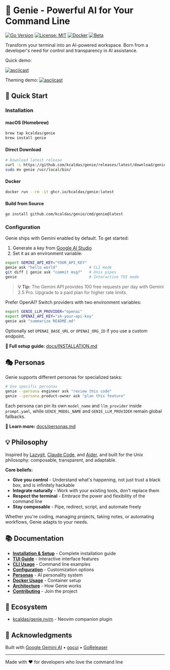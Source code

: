 # 🧞 Genie - Powerful AI for Your Command Line

[![Go Version](https://img.shields.io/badge/go-1.23+-blue.svg)](https://golang.org)
[![License: MIT](https://img.shields.io/badge/License-MIT-yellow.svg)](https://opensource.org/licenses/MIT)
[![Docker](https://img.shields.io/badge/docker-ready-brightgreen.svg)](https://github.com/kcaldas/genie/pkgs/container/genie)
[![Beta](https://img.shields.io/badge/status-beta-orange.svg)](https://github.com/kcaldas/genie/releases)

Transform your terminal into an AI-powered workspace. Born from a developer's need for control and transparency in AI assistance.

Quick demo:

[![asciicast](https://asciinema.org/a/asMYIL7iVrpEck2CeLAI3sPqN.svg)](https://asciinema.org/a/asMYIL7iVrpEck2CeLAI3sPqN)

Theming demo:
[![asciicast](https://asciinema.org/a/RlX6vOghWR2ZIaG0gevAG5Cvp.svg)](https://asciinema.org/a/RlX6vOghWR2ZIaG0gevAG5Cvp)

## 🚀 Quick Start

### Installation

#### macOS (Homebrew)
```bash
brew tap kcaldas/genie
brew install genie
```

#### Direct Download
```bash
# Download latest release
curl -L https://github.com/kcaldas/genie/releases/latest/download/genie_$(uname -s)_$(uname -m).tar.gz | tar xz
sudo mv genie /usr/local/bin/
```

#### Docker
```bash
docker run --rm -it ghcr.io/kcaldas/genie:latest
```

#### Build from Source
```bash
go install github.com/kcaldas/genie/cmd/genie@latest
```

### Configuration
Genie ships with Gemini enabled by default. To get started:
1. Generate a key from [Google AI Studio](https://aistudio.google.com/app/apikey)
2. Set it as an environment variable:
```bash
export GEMINI_API_KEY="YOUR_API_KEY"
genie ask "hello world"              # CLI mode
git diff | genie ask "commit msg?"   # Unix pipes
genie                                # Interactive TUI mode
```

> **💡 Tip:** The Gemini API provides 100 free requests per day with Gemini 2.5 Pro. Upgrade to a paid plan for higher rate limits.

Prefer OpenAI? Switch providers with two environment variables:
```bash
export GENIE_LLM_PROVIDER="openai"
export OPENAI_API_KEY="sk-your-api-key"
genie ask "summarize README.md"
```
Optionally set `OPENAI_BASE_URL` or `OPENAI_ORG_ID` if you use a custom endpoint.

**📖 Full setup guide:** [docs/INSTALLATION.md](docs/INSTALLATION.md)

## 🎭 Personas

Genie supports different personas for specialized tasks:

```bash
# Use specific personas
genie --persona engineer ask "review this code"
genie --persona product-owner ask "plan this feature"
```

Each persona can pin its own `model_name` and `llm_provider` inside `prompt.yaml`, while `GENIE_MODEL_NAME` and `GENIE_LLM_PROVIDER` remain global fallbacks.

**📖 Learn more:** [docs/personas.md](docs/personas.md)

## 💡 Philosophy

Inspired by [Lazygit](https://github.com/jesseduffield/lazygit), [Claude Code](https://claude.ai/code), and [Aider](https://github.com/paul-gauthier/aider), and built for the Unix philosophy: composable, transparent, and adaptable.

**Core beliefs:**
- **Give you control** - Understand what's happening, not just trust a black box, and is infinitely hackable
- **Integrate naturally** - Work with your existing tools, don't replace them
- **Respect the terminal** - Embrace the power and flexibility of the command line
- **Stay composable** - Pipe, redirect, script, and automate freely

Whether you're coding, managing projects, taking notes, or automating workflows, Genie adapts to your needs.

## 📚 Documentation

- **[Installation & Setup](docs/INSTALLATION.md)** - Complete installation guide
- **[TUI Guide](docs/TUI.md)** - Interactive interface features  
- **[CLI Usage](docs/CLI.md)** - Command line examples
- **[Configuration](docs/CONFIGURATION.md)** - Customization options
- **[Personas](docs/personas.md)** - AI personality system
- **[Docker Usage](docs/DOCKER.md)** - Container setup
- **[Architecture](docs/ARCHITECTURE.md)** - How Genie works
- **[Contributing](CONTRIBUTING.md)** - Join the project

## 🔗 Ecosystem

- [kcaldas/genie.nvim](https://github.com/kcaldas/genie.nvim) - Neovim companion plugin

## 🙏 Acknowledgments

Built with [Google Gemini AI](https://ai.google.dev/) • [gocui](https://github.com/awesome-gocui/gocui) • [GoReleaser](https://goreleaser.com/)

---

Made with ❤️ for developers who love the command line